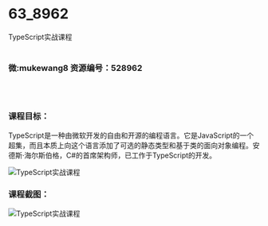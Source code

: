 # 63_8962
TypeScript实战课程
<br/></br>
<h3>微:mukewang8 资源编号：528962</h3>
<br/></br>
<h3>课程目标：</h3>
<p><a title="查看与 TypeScript 相关的文章" target="_blank">TypeScript</a>是一种由微软开发的自由和开源的编程语言。它是JavaScript的一个超集，而且本质上向这个语言添加了可选的静态类型和基于类的面向对象编程。安德斯·海尔斯伯格，C#的首席架构师，已工作于TypeScript的开发。</p>
<p><img src="https://www.ko996.com/wp-content/uploads/img/2019/11/356-73-300x225.jpg" alt="TypeScript实战课程"></p>
<h3>课程截图：</h3>
<p><img src="https://www.ko996.com/wp-content/uploads/img/2019/11/11111-17.jpg" alt="TypeScript实战课程"></p>
